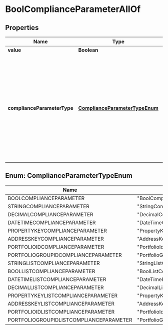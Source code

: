 

# BoolComplianceParameterAllOf


## Properties

Name | Type | Description | Notes
------------ | ------------- | ------------- | -------------
**value** | **Boolean** |  | 
**complianceParameterType** | [**ComplianceParameterTypeEnum**](#ComplianceParameterTypeEnum) | The parameter type. The available values are: BoolComplianceParameter, StringComplianceParameter, DecimalComplianceParameter, DateTimeComplianceParameter, PropertyKeyComplianceParameter, AddressKeyComplianceParameter, PortfolioIdComplianceParameter, PortfolioGroupIdComplianceParameter, StringListComplianceParameter, BoolListComplianceParameter, DateTimeListComplianceParameter, DecimalListComplianceParameter, PropertyKeyListComplianceParameter, AddressKeyListComplianceParameter, PortfolioIdListComplianceParameter, PortfolioGroupIdListComplianceParameter | 



## Enum: ComplianceParameterTypeEnum

Name | Value
---- | -----
BOOLCOMPLIANCEPARAMETER | &quot;BoolComplianceParameter&quot;
STRINGCOMPLIANCEPARAMETER | &quot;StringComplianceParameter&quot;
DECIMALCOMPLIANCEPARAMETER | &quot;DecimalComplianceParameter&quot;
DATETIMECOMPLIANCEPARAMETER | &quot;DateTimeComplianceParameter&quot;
PROPERTYKEYCOMPLIANCEPARAMETER | &quot;PropertyKeyComplianceParameter&quot;
ADDRESSKEYCOMPLIANCEPARAMETER | &quot;AddressKeyComplianceParameter&quot;
PORTFOLIOIDCOMPLIANCEPARAMETER | &quot;PortfolioIdComplianceParameter&quot;
PORTFOLIOGROUPIDCOMPLIANCEPARAMETER | &quot;PortfolioGroupIdComplianceParameter&quot;
STRINGLISTCOMPLIANCEPARAMETER | &quot;StringListComplianceParameter&quot;
BOOLLISTCOMPLIANCEPARAMETER | &quot;BoolListComplianceParameter&quot;
DATETIMELISTCOMPLIANCEPARAMETER | &quot;DateTimeListComplianceParameter&quot;
DECIMALLISTCOMPLIANCEPARAMETER | &quot;DecimalListComplianceParameter&quot;
PROPERTYKEYLISTCOMPLIANCEPARAMETER | &quot;PropertyKeyListComplianceParameter&quot;
ADDRESSKEYLISTCOMPLIANCEPARAMETER | &quot;AddressKeyListComplianceParameter&quot;
PORTFOLIOIDLISTCOMPLIANCEPARAMETER | &quot;PortfolioIdListComplianceParameter&quot;
PORTFOLIOGROUPIDLISTCOMPLIANCEPARAMETER | &quot;PortfolioGroupIdListComplianceParameter&quot;



